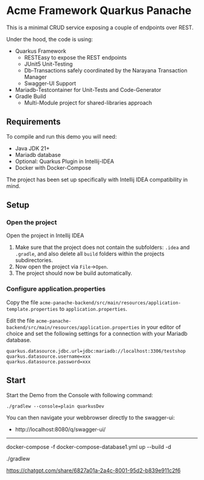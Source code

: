 # Acme Framework Quarkus Panache

This is a minimal CRUD service exposing a couple of endpoints over REST.

Under the hood, the code is using:
- Quarkus Framework
  - RESTEasy to expose the REST endpoints
  - JUnit5 Unit-Testing
  - Db-Transactions safely coordinated by the Narayana Transaction Manager
  - Swagger-UI Support
- Mariadb-Testcontainer for Unit-Tests and Code-Generator
- Gradle Build
  - Multi-Module project for shared-libraries approach

## Requirements

To compile and run this demo you will need:

- Java JDK 21+
- Mariadb database
- Optional: Quarkus Plugin in Intellij-IDEA
- Docker with Docker-Compose

The project has been set up specifically with Intellij IDEA compatibility in mind.

## Setup

### Open the project

Open the project in Intellij IDEA

1. Make sure that the project does not contain the subfolders: `.idea` and `.gradle`, and also delete all `build` folders within the projects subdirectories.
2. Now open the project via `File`->`Open`.
3. The project should now be build automatically.

### Configure application.properties

Copy the file `acme-panache-backend/src/main/resources/application-template.properties` to `application.properties`.

Edit the file `acme-panache-backend/src/main/resources/application.properties` in your editor of choice and set the following settings for a connection with your Mariadb database.
```code
quarkus.datasource.jdbc.url=jdbc:mariadb://localhost:3306/testshop
quarkus.datasource.username=xxx
quarkus.datasource.password=xxx
```

## Start

Start the Demo from the Console with following command:
```code
./gradlew --console=plain quarkusDev
```
You can then navigate your webbrowser directly to the swagger-ui:
- http://localhost:8080/q/swagger-ui/

-----------------------------------


docker-compose -f docker-compose-database1.yml up --build -d

./gradlew 

https://chatgpt.com/share/6827a01a-2a4c-8001-95d2-b839e911c2f6


